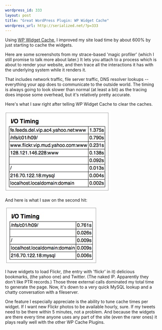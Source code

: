 ```yaml
--- 
wordpress_id: 333
layout: post
title: "Great WordPress Plugin: WP Widget Cache"
wordpress_url: http://serialized.net/?p=333
---
```

Using [WP Widget Cache](http://wordpress.org/extend/plugins/wp-widget-cache/), I improved my site load time by about 600% by just starting to cache the widgets.

Here are some screenshots from my strace-based 'magic profiler' (which I still promise to talk more about later.)
It lets you attach to a process which is about to render your website, and then trace all the interactions it has with the underlying system while it renders it.

That includes network traffic, file server traffic, DNS resolver lookups -- everything your app does to communicate to the outside world. The timing is always going to look slower than normal (at least a bit) as the tracing does impose some overhead, but it's relatively pretty accurate.

Here's what I saw right after telling WP Widget Cache to clear the caches.

![With a freshly cleaned Widget cache](/images/serialized_net_cleared_cache.jpg "With a freshly cleaned Widget cache")

And here is what I saw on the second hit:

![With WP Widget Cache working like it should](/images/serialized_net_widgets_cached.jpg "With WP Widget Cache working like it should")

I have widgets to load Flickr, (the entry with 'flickr' in it) delicious bookmarks, (the yahoo one) and Twitter. (The naked IP. Apparently they don't like PTR records.) Those three external calls dominated my total time to generate the page. Now, it's down to a very quick MySQL lookup and a chatty conversation with a fileserver.

One feature I especially appreciate is the ability to tune cache times per widget. If I want new Flickr photos to be available hourly, sure. If my tweets need to be there within 5 minutes, not a problem. And because the widgets are there every time anyone uses any part of the site (even the rarer ones) it plays really well with the other WP Cache Plugins.

